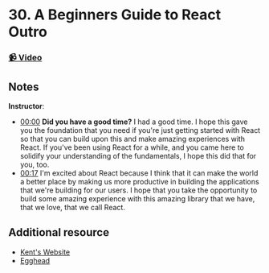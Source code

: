 # 30. A Beginners Guide to React Outro

### [📹 Video](https://egghead.io/lessons/egghead-v2-29-a-beginners-guide-to-react-outro?pl=a-beginners-guide-to-react-v2-6c4d)

## Notes

**Instructor**:

* [00:00](https://egghead.io/lessons/egghead-v2-29-a-beginners-guide-to-react-outro?pl=a-beginners-guide-to-react-v2-6c4d#t=0) **Did you have a good time?** I had a good time. I hope this gave you the foundation that you need if you're just getting started with React so that you can build upon this and make amazing experiences with React. If you've been using React for a while, and you came here to solidify your understanding of the fundamentals, I hope this did that for you, too.
* [00:17](https://egghead.io/lessons/egghead-v2-29-a-beginners-guide-to-react-outro?pl=a-beginners-guide-to-react-v2-6c4d#t=17) I'm excited about React because I think that it can make the world a better place by making us more productive in building the applications that we're building for our users. I hope that you take the opportunity to build some amazing experience with this amazing library that we have, that we love, that we call React.

## Additional resource

* [Kent's Website](http://kentcdodds.com/)
* [Egghead](https://egghead.io/)

